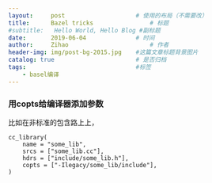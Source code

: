 ```yaml
---
layout:     post   				    # 使用的布局（不需要改）
title:      Bazel tricks 				# 标题 
#subtitle:   Hello World, Hello Blog #副标题
date:       2019-06-04 				# 时间
author:     Zihao 						# 作者
header-img: img/post-bg-2015.jpg 	#这篇文章标题背景图片
catalog: true 						# 是否归档
tags:								#标签
    - basel编译
---
```


### 用copts给编译器添加参数
比如在非标准的包含路上上，
```
cc_library(
    name = "some_lib",
    srcs = ["some_lib.cc"],
    hdrs = ["include/some_lib.h"],
    copts = ["-Ilegacy/some_lib/include"],
)

```
